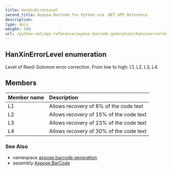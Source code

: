 ```yaml
---
title: HanXinErrorLevel
second_title: Aspose.BarCode for Python via .NET API Reference
description: 
type: docs
weight: 560
url: /python-net/api-reference/aspose.barcode.generation/hanxinerrorlevel/
---
```


## HanXinErrorLevel enumeration

Level of Reed-Solomon error correction. From low to high: L1, L2, L3, L4.

## Members
| Member name | Description |
| :- | :- |
|L1|Allows recovery of 8% of the code text|
|L2|Allows recovery of 15% of the code text|
|L3|Allows recovery of 23% of the code text|
|L4|Allows recovery of 30% of the code text|

### See Also

* namespace [aspose.barcode.generation](/barcode/python-net/api-reference/aspose.barcode.generation/)
* assembly [Aspose.BarCode](/barcode/python-net/api-reference/)

